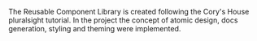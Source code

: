 The Reusable Component Library is created following the Cory's House pluralsight tutorial.
In the project the concept of atomic design, docs generation, styling and theming were implemented.
